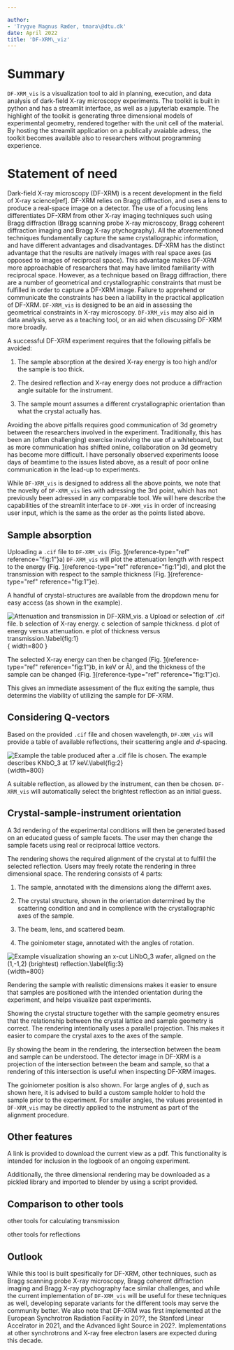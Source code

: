 ```yaml
---

author:
- 'Trygve Magnus Ræder, tmara\@dtu.dk'
date: April 2022
title: 'DF-XRM\_viz'
---
```




# Summary

`DF-XRM_vis` is a visualization tool to aid in planning, execution, and
data analysis of dark-field X-ray microscopy experiments. The toolkit is built in python and has a streamlit interface, as well as a jupyterlab example. The highlight of the toolkit is generating three dimensional models of experimental geometry, rendered together with the unit cell of the material. By hosting the streamlit application on a publically avaiable adress, the toolkit becomes available also to researchers without programming experience.

# Statement of need

Dark-field X-ray microscopy (DF-XRM) is a recent development in the field of X-ray science\[ref\]. DF-XRM relies on Bragg diffraction, and
uses a lens to produce a real-space image on a detector. The use of a
focusing lens differentiates DF-XRM from other X-ray imaging techniques
such using Bragg diffraction (Bragg scanning probe X-ray microscopy, Bragg coherent diffraction imaging and Bragg X-ray ptychography). All the aforementioned
techniques fundamentally capture the same crystallographic information,
and have different advantages and disadvantages. DF-XRM has the distinct
advantage that the results are natively images with real space axes (as
opposed to images of reciprocal space). This advantage makes DF-XRM more
approachable of researchers that may have limited
familiarity with reciprocal space. However, as a technique based on
Bragg diffraction, there are a number of geometrical and
crystallographic constraints that must be fulfilled in order to capture
a DF-XRM image. Failure to apprehend or communicate the constraints has
been a liability in the practical application of DF-XRM.
`DF-XRM_vis` is designed to be an aid in assessing the geometrical
constraints in X-ray microscopy. `DF-XRM_vis` may also aid in data analysis, serve as a
teaching tool, or an aid when discussing DF-XRM more broadly.

A successful DF-XRM experiment requires that the following pitfalls be
avoided:

1. The sample absorption at the desired X-ray energy is too high and/or
   the sample is too thick.

2. The desired reflection and X-ray energy does not produce a
   diffraction angle suitable for the instrument.

3. The sample mount assumes a different crystallographic orientation
   than what the crystal actually has.

Avoiding the above pitfalls requires good communication of 3d geometry
between the researchers involved in the experiment. Traditionally, this
has been an (often challenging) exercise involving the use of a
whiteboard, but as more communication has shifted online, collaboration
on 3d geometry has become more difficult. I have personally observed
experiments loose days of beamtime to the issues listed above, as a result
of poor online communication in the lead-up to experiments.


While `DF-XRM_vis` is designed to address all the above points, we note that the novelty of `DF-XRM_vis` lies with adressing the 3rd point, which has not previously been adressed in any comparable tool. We will here describe the capabilities of the streamlit interface to `DF-XRM_vis` in order of increasing user input, which is the same as the order as the points listed above.

Sample absorption
---------------------------

Uploading a `.cif` file to `DF-XRM_vis` (Fig. [1](#fig:1){reference-type="ref" reference="fig:1"}a) `DF-XRM_vis` will plot the attenuation length with respect to the energy (Fig. [1](#fig:1){reference-type="ref" reference="fig:1"}d), and plot the transmission with respect to the sample thickness (Fig. [1](#fig:1){reference-type="ref" reference="fig:1"}e).

A handful of crystal-structures are available from the dropdown menu for easy access (as shown in the example).

![Attenuation and transmission in `DF-XRM_vis`. **a** Upload or selection of `.cif` file. **b** selection of X-ray energy. **c** selection of sample thickness. **d** plot of energy versus attenuation. **e** plot of thickness versus transmission.\label{fig:1}](df-xrm_1.png){ width=800 }



The selected X-ray energy can then be changed (Fig. [1](#fig:1){reference-type="ref" reference="fig:1"}b, in keV or Å), and
the thickness of the sample can be changed (Fig. [1](#fig:1){reference-type="ref" reference="fig:1"}c).

This gives an immediate assessment of the flux exiting the sample, thus determins the viability of utilizing the sample for DF-XRM.

Considering Q-vectors
---------------------

Based on the provided `.cif` file and chosen wavelength, `DF-XRM_vis` will provide a table of available reflections, their scattering angle and *d*-spacing.

![Example the table produced after a `.cif` file is chosen. The example describes KNbO$_3$ at 17 keV.\label{fig:2}](df-xrm_2.png){width=800}

A suitable reflection, as allowed by the instrument, can then be chosen. `DF-XRM_vis` will automatically select the brightest reflection as an initial guess.

Crystal-sample-instrument orientation
-------------------------------------

A 3d rendering of the experimental conditions will then be generated based on an educated guess of sample facets. The user may then change the sample facets using real or reciprocal lattice vectors.

The rendering shows the required alignment of the crystal at to fulfill the selected reflection. Users may freely rotate the rendering in three dimensional space. The rendering consists of 4 parts:

1. The sample, annotated with the dimensions along the differnt axes.

2. The crystal structure, shown in the orientation determined by the scattering condition and and in complience with the crystallographic axes of the sample.

3. The beam, lens, and scattered beam.

4. The goiniometer stage, annotated with the angles of rotation.


![Example visualization showing an x-cut LiNbO$_3$ wafer, aligned on the (1,-1,2) (brightest) reflection.\label{fig:3}](df-xrm_3.png){width=800}

Rendering the sample with realistic dimensions makes it easier to ensure that samples are positioned with the intended orientation during the experiment, and helps visualize past experiments. 

Showing the crystal structure together with the sample geometry ensures that the relationship between the crystal lattice and sample geometry is correct. The rendering intentionally uses a parallel projection. 
This makes it easier to compare the crystal axes to the axes of the sample. 

By showing the beam in the rendering, the intersection between the beam and sample can be understood. The detector image in DF-XRM is a projection of the intersection between the beam and sample, so that a rendering of this intersection is useful when inspecting DF-XRM images. 

The goiniometer position is also shown. For large angles of $\phi$, such as shown here, it is advised to build a custom sample holder to hold the sample prior to the experiment. For smaller angles, the values presented in `DF-XRM_vis` may be directly applied to the instrument as part of the alignment procedure.

Other features
-------------------------------------

A link is provided to download the current view as a pdf. This functionality is intended for inclusion in the logbook of an ongoing experiment.

Additionally, the three dimensional rendering may be downloaded as a pickled library and imported to blender by using a script provided.

Comparison to other tools
-------------------------

other tools for calculating transmission

other tools for reflections


Outlook
-------------------------------------

While this tool is built spesifically for DF-XRM, other techniques, such as Bragg scanning probe X-ray microscopy, Bragg coherent diffraction imaging and Bragg X-ray ptychography face similar challenges, and while the current implementation of `DF-XRM_vis` will be useful for these techniques as well, developing separate variants for the different tools may serve the community better. We also note that DF-XRM was first implemented at the European Synchrotron Radiation Facility in 20??, the Stanford Linear Accelrator in 2021, and the Advanced light Source in 202?. Implementations at other synchrotrons and X-ray free electron lasers are expected during this decade.


